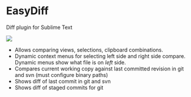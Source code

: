 EasyDiff
========
Diff plugin for Sublime Text

<img src="https://dl.dropboxusercontent.com/u/342698/EasyDiff/menus.png" border="0"/>

- Allows comparing views, selections, clipboard combinations.
- Dynamic context menus for selecting left side and right side compare.  Dynamic menus show what file is on *left* side.
- Compares current working copy against last committed revision in git and svn (must configure binary paths)
- Shows diff of last commit in git and svn
- Shows diff of staged commits for git
